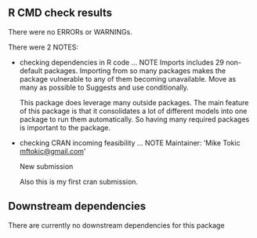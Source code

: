 ## R CMD check results
There were no ERRORs or WARNINGs. 

There were 2 NOTES:

* checking dependencies in R code ... NOTE
  Imports includes 29 non-default packages.
  Importing from so many packages makes the package vulnerable to any of
  them becoming unavailable.  Move as many as possible to Suggests and
  use conditionally.

  This package does leverage many outside packages. The main feature of this package is 
  that it consolidates a lot of different models into one package to run them automatically. 
  So having many required packages is important to the package. 
  
* checking CRAN incoming feasibility ... NOTE
  Maintainer: ‘Mike Tokic <mftokic@gmail.com>’

  New submission
  
  Also this is my first cran submission. 

## Downstream dependencies
There are currently no downstream dependencies for this package